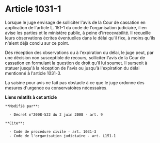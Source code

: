 # Article 1031-1

Lorsque le juge envisage de solliciter l'avis de la Cour de cassation en application de l'article L. 151-1 du code de
l'organisation judiciaire, il en avise les parties et le ministère public, à peine d'irrecevabilité. Il recueille leurs
observations écrites éventuelles dans le délai qu'il fixe, à moins qu'ils n'aient déjà conclu sur ce point. 

Dès réception des observations ou à l'expiration du délai, le juge peut, par une décision non susceptible de recours,
solliciter l'avis de la Cour de cassation en formulant la question de droit qu'il lui soumet. Il surseoit à statuer jusqu'à
la réception de l'avis ou jusqu'à l'expiration du délai mentionné à l'article 1031-3. 

La saisine pour avis ne fait pas obstacle à ce que le juge ordonne des mesures d'urgence ou conservatoires nécessaires.

**Liens relatifs à cet article**

	**Modifié par**:

	  - Décret n°2008-522 du 2 juin 2008 - art. 9

	**Cite**:

	  - Code de procédure civile - art. 1031-3
	  - Code de l'organisation judiciaire - art. L151-1
